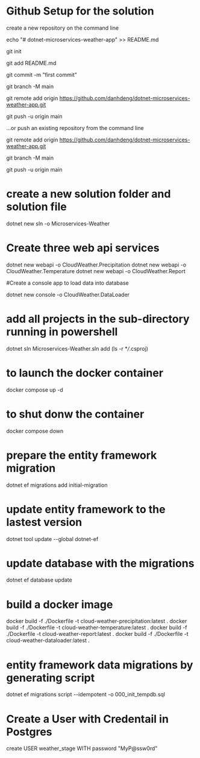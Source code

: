 # Github Setup for the solution

create a new repository on the command line

echo "# dotnet-microservices-weather-app" >> README.md

git init

git add README.md

git commit -m "first commit"

git branch -M main

git remote add origin https://github.com/danhdeng/dotnet-microservices-weather-app.git

git push -u origin main

…or push an existing repository from the command line

git remote add origin https://github.com/danhdeng/dotnet-microservices-weather-app.git

git branch -M main

git push -u origin main

# create a new solution folder and solution file

dotnet new sln -o Microservices-Weather

# Create three web api services

dotnet new webapi -o CloudWeather.Precipitation
dotnet new webapi -o CloudWeather.Temperature
dotnet new webapi -o CloudWeather.Report

#Create a console app to load data into database

dotnet new console -o CloudWeather.DataLoader

# add all projects in the sub-directory running in powershell

dotnet sln Microservices-Weather.sln add (ls -r \*_/_.csproj)


# to launch the docker container

docker compose up -d

# to shut donw the container

docker compose down

# prepare the entity framework migration

dotnet ef migrations add initial-migration

# update entity framework to the lastest version

dotnet tool update --global dotnet-ef

# update database with the migrations
dotnet ef database update

# build a docker image
docker build -f ./Dockerfile -t cloud-weather-precipitation:latest .
docker build -f ./Dockerfile -t cloud-weather-temperature:latest .
docker build -f ./Dockerfile -t cloud-weather-report:latest .
docker build -f ./Dockerfile -t cloud-weather-dataloader:latest .


# entity framework data migrations by generating script

dotnet ef migrations script --idempotent -o 000_init_tempdb.sql

# Create a User with Credentail in Postgres

create USER weather_stage WITH password "MyP@ssw0rd"
